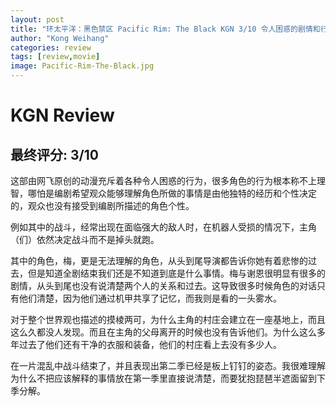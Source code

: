 ```yaml
---
layout: post
title: "环太平洋：黑色禁区 Pacific Rim: The Black KGN 3/10 令人困惑的剧情和行为"
author: "Kong Weihang"
categories: review
tags: [review,movie]
image: Pacific-Rim-The-Black.jpg
---
```


# KGN Review

## 最终评分: 3/10

这部由网飞原创的动漫充斥着各种令人困惑的行为，很多角色的行为根本称不上理智，哪怕是编剧希望观众能够理解角色所做的事情是由他独特的经历和个性决定的，观众也没有接受到编剧所描述的角色个性。

例如其中的战斗，经常出现在面临强大的敌人时，在机器人受损的情况下，主角（们）依然决定战斗而不是掉头就跑。

其中的角色，梅，更是无法理解的角色，从头到尾导演都告诉你她有着悲惨的过去，但是知道全剧结束我们还是不知道到底是什么事情。梅与谢恩很明显有很多的剧情，从头到尾也没有说清楚两个人的关系和过去。这导致很多时候角色的对话只有他们清楚，因为他们通过机甲共享了记忆，而我则是看的一头雾水。

对于整个世界观也描述的摸棱两可，为什么主角的村庄会建立在一座基地上，而且这么久都没人发现。而且在主角的父母离开的时候也没有告诉他们。为什么这么多年过去了他们还有干净的衣服和装备，他们的村庄看上去没有多少人。

在一片混乱中战斗结束了，并且表现出第二季已经是板上钉钉的姿态。我很难理解为什么不把应该解释的事情放在第一季里直接说清楚，而要犹抱琵琶半遮面留到下季分解。
